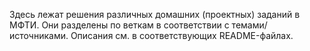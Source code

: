 Здесь лежат решения различных домашних (проектных) заданий в МФТИ. Они разделены по веткам в соответствии с темами/источниками. Описания см. в соответствующих README-файлах.
